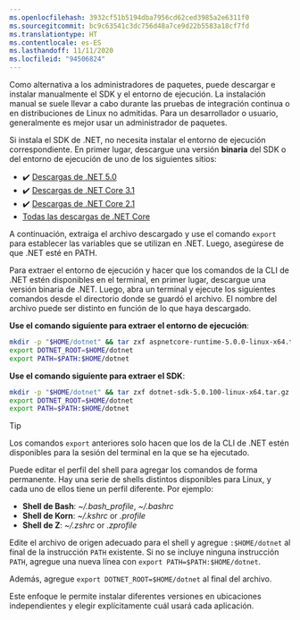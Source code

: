 ```yaml
---
ms.openlocfilehash: 3932cf51b5194dba7956cd62ced3985a2e6311f0
ms.sourcegitcommit: bc9c63541c3dc756d48a7ce9d22b5583a18cf7fd
ms.translationtype: HT
ms.contentlocale: es-ES
ms.lasthandoff: 11/11/2020
ms.locfileid: "94506824"
---
```


<!-- Note, this content is copied in ../macos.md. Any fixes should be applied there too, though content may be different -->

Como alternativa a los administradores de paquetes, puede descargar e instalar manualmente el SDK y el entorno de ejecución. La instalación manual se suele llevar a cabo durante las pruebas de integración continua o en distribuciones de Linux no admitidas. Para un desarrollador o usuario, generalmente es mejor usar un administrador de paquetes.

Si instala el SDK de .NET, no necesita instalar el entorno de ejecución correspondiente. En primer lugar, descargue una versión **binaria** del SDK o del entorno de ejecución de uno de los siguientes sitios:

- ✔️ [Descargas de .NET 5.0](https://dotnet.microsoft.com/download/dotnet/5.0)
- ✔️ [Descargas de .NET Core 3.1](https://dotnet.microsoft.com/download/dotnet-core/3.1)
- ✔️ [Descargas de .NET Core 2.1](https://dotnet.microsoft.com/download/dotnet-core/2.1)
- [Todas las descargas de .NET Core](https://dotnet.microsoft.com/download/dotnet-core)

A continuación, extraiga el archivo descargado y use el comando `export` para establecer las variables que se utilizan en .NET. Luego, asegúrese de que .NET esté en PATH.

Para extraer el entorno de ejecución y hacer que los comandos de la CLI de .NET estén disponibles en el terminal, en primer lugar, descargue una versión binaria de .NET. Luego, abra un terminal y ejecute los siguientes comandos desde el directorio donde se guardó el archivo. El nombre del archivo puede ser distinto en función de lo que haya descargado.

**Use el comando siguiente para extraer el entorno de ejecución**:

```bash
mkdir -p "$HOME/dotnet" && tar zxf aspnetcore-runtime-5.0.0-linux-x64.tar.gz -C "$HOME/dotnet"
export DOTNET_ROOT=$HOME/dotnet
export PATH=$PATH:$HOME/dotnet
```

**Use el comando siguiente para extraer el SDK**:

```bash
mkdir -p "$HOME/dotnet" && tar zxf dotnet-sdk-5.0.100-linux-x64.tar.gz -C "$HOME/dotnet"
export DOTNET_ROOT=$HOME/dotnet
export PATH=$PATH:$HOME/dotnet
```

> [!TIP]
> Los comandos `export` anteriores solo hacen que los de la CLI de .NET estén disponibles para la sesión del terminal en la que se ha ejecutado.
>
> Puede editar el perfil del shell para agregar los comandos de forma permanente. Hay una serie de shells distintos disponibles para Linux, y cada uno de ellos tiene un perfil diferente. Por ejemplo:
>
> - **Shell de Bash**: *~/.bash_profile*, *~/.bashrc*
> - **Shell de Korn**: *~/.kshrc* or *.profile*
> - **Shell de Z**: *~/.zshrc* or *.zprofile*
>
> Edite el archivo de origen adecuado para el shell y agregue `:$HOME/dotnet` al final de la instrucción `PATH` existente. Si no se incluye ninguna instrucción `PATH`, agregue una nueva línea con `export PATH=$PATH:$HOME/dotnet`.
>
> Además, agregue `export DOTNET_ROOT=$HOME/dotnet` al final del archivo.

Este enfoque le permite instalar diferentes versiones en ubicaciones independientes y elegir explícitamente cuál usará cada aplicación.
